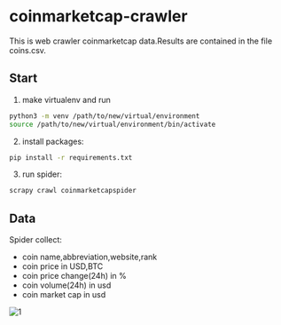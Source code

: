 # coinmarketcap-crawler

This is web crawler coinmarketcap data.Results are contained in the file coins.csv.

## Start
1. make virtualenv and run
```bash
python3 -m venv /path/to/new/virtual/environment
source /path/to/new/virtual/environment/bin/activate
```

2. install packages:
```bash
pip install -r requirements.txt
```
3. run spider:
```bash
scrapy crawl coinmarketcapspider
```
## Data
Spider collect:
* coin name,abbreviation,website,rank
* coin price in USD,BTC
* coin price change(24h) in %
* coin volume(24h) in usd
* coin market cap in usd

![1](https://user-images.githubusercontent.com/17500704/38324092-7794b058-3869-11e8-9ee1-10c4812df282.png)
